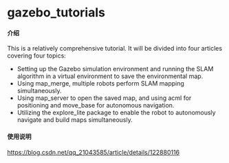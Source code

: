 # gazebo_tutorials

#### 介绍
This is a relatively comprehensive tutorial. It will be divided into four articles covering four topics:
- Setting up the Gazebo simulation environment and running the SLAM algorithm in a virtual environment to save the environmental map.
- Using map_merge, multiple robots perform SLAM mapping simultaneously.
- Using map_server to open the saved map, and using acml for positioning and move_base for autonomous navigation.
- Utilizing the explore_lite package to enable the robot to autonomously navigate and build maps simultaneously.


#### 使用说明

https://blog.csdn.net/qq_21043585/article/details/122880116


